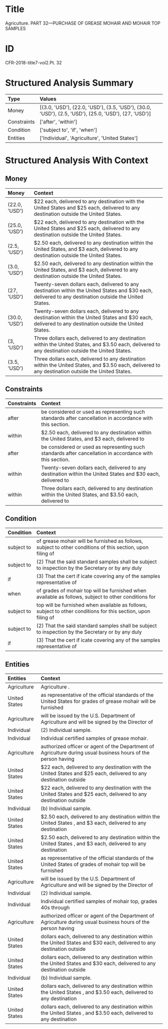# Title

 Agriculture. PART 32—PURCHASE OF GREASE MOHAIR AND MOHAIR TOP SAMPLES


# ID

 CFR-2018-title7-vol2.Pt. 32


# Structured Analysis Summary

| Type        | Values                                                                                               |
|:------------|:-----------------------------------------------------------------------------------------------------|
| Money       | [(3.0, 'USD'), (22.0, 'USD'), (3.5, 'USD'), (30.0, 'USD'), (2.5, 'USD'), (25.0, 'USD'), (27, 'USD')] |
| Constraints | ['after', 'within']                                                                                  |
| Condition   | ['subject to', 'if', 'when']                                                                         |
| Entities    | ['Individual', 'Agriculture', 'United States']                                                       |


# Structured Analysis With Context

 


## Money

| Money         | Context                                                                                                                                                |
|:--------------|:-------------------------------------------------------------------------------------------------------------------------------------------------------|
| (22.0, 'USD') | $22 each, delivered to any destination with the United States and $25 each, delivered to any destination outside the United States.                    |
| (25.0, 'USD') | $22 each, delivered to any destination with the United States and $25 each, delivered to any destination outside the United States.                    |
| (2.5, 'USD')  | $2.50 each, delivered to any destination within the United States, and $3 each, delivered to any destination outside the United States.                |
| (3.0, 'USD')  | $2.50 each, delivered to any destination within the United States, and $3 each, delivered to any destination outside the United States.                |
| (27, 'USD')   | Twenty-seven dollars each, delivered to any destination within the United States and $30 each, delivered to any destination outside the United States. |
| (30.0, 'USD') | Twenty-seven dollars each, delivered to any destination within the United States and $30 each, delivered to any destination outside the United States. |
| (3, 'USD')    | Three dollars each, delivered to any destination within the United States, and $3.50 each, delivered to any destination outside the United States.     |
| (3.5, 'USD')  | Three dollars each, delivered to any destination within the United States, and $3.50 each, delivered to any destination outside the United States.     |


## Constraints

| Constraints   | Context                                                                                                      |
|:--------------|:-------------------------------------------------------------------------------------------------------------|
| after         | be considered or used as representing such standards after  cancellation in accordance with this section.    |
| within        | $2.50 each, delivered to any destination  within the United States, and $3 each, delivered to                |
| after         | be considered or used as representing such standards after  cancellation in accordance with this section.    |
| within        | Twenty-seven dollars each, delivered to any destination  within the United States and $30 each, delivered to |
| within        | Three dollars each, delivered to any destination  within the United States, and $3.50 each, delivered to     |


## Condition

| Condition   | Context                                                                                                       |
|:------------|:--------------------------------------------------------------------------------------------------------------|
| subject to  | of grease mohair will be furnished as follows, subject to other conditions of this section, upon filing of    |
| subject to  | (2) That the said standard samples shall be  subject to inspection by the Secretary or by any duly            |
| if          | (3) That the cert if icate covering any of the samples representative of                                      |
| when        | of grades of mohair top will be furnished when available as follows, subject to other conditions for          |
| subject to  | top will be furnished when available as follows, subject to other conditions for this section, upon filing of |
| subject to  | (2) That the said standard samples shall be  subject to inspection by the Secretary or by any duly            |
| if          | (3) That the cert if icate covering any of the samples representative of                                      |


## Entities

| Entities      | Context                                                                                                                |
|:--------------|:-----------------------------------------------------------------------------------------------------------------------|
| Agriculture   | Agriculture .                                                                                                          |
| United States | as representative of the official standards of the United States for grades of grease mohair will be furnished         |
| Agriculture   | will be issued by the U.S. Department of Agriculture and will be signed by the Director of                             |
| Individual    | (2)  Individual  sample.                                                                                               |
| Individual    | Individual  certified samples of grease mohair.                                                                        |
| Agriculture   | authorized officer or agent of the Department of Agriculture during usual business hours of the person having          |
| United States | $22 each, delivered to any destination with the  United States and $25 each, delivered to any destination outside      |
| United States | $22 each, delivered to any destination with the  United States and $25 each, delivered to any destination outside      |
| Individual    | (b)  Individual  sample.                                                                                               |
| United States | $2.50 each, delivered to any destination within the  United States , and $3 each, delivered to any destination         |
| United States | $2.50 each, delivered to any destination within the  United States , and $3 each, delivered to any destination         |
| United States | as representative of the official standards of the United States of grades of mohair top will be furnished             |
| Agriculture   | will be issued by the U.S. Department of Agriculture and will be signed by the Director of                             |
| Individual    | (2)  Individual  sample.                                                                                               |
| Individual    | Individual certified samples of mohair top, grades 40s through                                                         |
| Agriculture   | authorized officer or agent of the Department of Agriculture during usual business hours of the person having          |
| United States | dollars each, delivered to any destination within the United States and $30 each, delivered to any destination outside |
| United States | dollars each, delivered to any destination within the United States and $30 each, delivered to any destination outside |
| Individual    | (b)  Individual  sample.                                                                                               |
| United States | dollars each, delivered to any destination within the United States , and $3.50 each, delivered to any destination     |
| United States | dollars each, delivered to any destination within the United States , and $3.50 each, delivered to any destination     |


